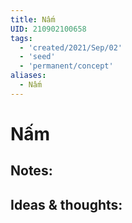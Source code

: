 ```yaml
---
title: Nấm
UID: 210902100658
tags:
  - 'created/2021/Sep/02'
  - 'seed'
  - 'permanent/concept'
aliases:
  - Nấm
---
```

# Nấm

## Notes:


## Ideas & thoughts:
